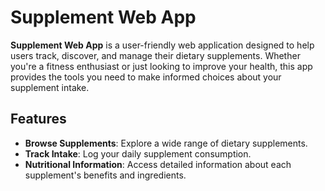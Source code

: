 # Supplement Web App

**Supplement Web App** is a user-friendly web application designed to help users track, discover, and manage their dietary supplements. Whether you're a fitness enthusiast or just looking to improve your health, this app provides the tools you need to make informed choices about your supplement intake.

## Features

- **Browse Supplements**: Explore a wide range of dietary supplements.
- **Track Intake**: Log your daily supplement consumption.
- **Nutritional Information**: Access detailed information about each supplement's benefits and ingredients.
